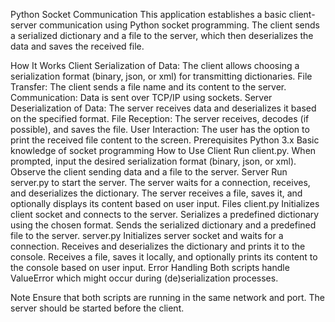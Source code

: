 Python Socket Communication
This application establishes a basic client-server communication using Python socket programming. The client sends a serialized dictionary and a file to the server, which then deserializes the data and saves the received file.

How It Works
Client
Serialization of Data: The client allows choosing a serialization format (binary, json, or xml) for transmitting dictionaries.
File Transfer: The client sends a file name and its content to the server.
Communication: Data is sent over TCP/IP using sockets.
Server
Deserialization of Data: The server receives data and deserializes it based on the specified format.
File Reception: The server receives, decodes (if possible), and saves the file.
User Interaction: The user has the option to print the received file content to the screen.
Prerequisites
Python 3.x
Basic knowledge of socket programming
How to Use
Client
Run client.py.
When prompted, input the desired serialization format (binary, json, or xml).
Observe the client sending data and a file to the server.
Server
Run server.py to start the server.
The server waits for a connection, receives, and deserializes the dictionary.
The server receives a file, saves it, and optionally displays its content based on user input.
Files
client.py
Initializes client socket and connects to the server.
Serializes a predefined dictionary using the chosen format.
Sends the serialized dictionary and a predefined file to the server.
server.py
Initializes server socket and waits for a connection.
Receives and deserializes the dictionary and prints it to the console.
Receives a file, saves it locally, and optionally prints its content to the console based on user input.
Error Handling
Both scripts handle ValueError which might occur during (de)serialization processes.

Note
Ensure that both scripts are running in the same network and port. The server should be started before the client.
